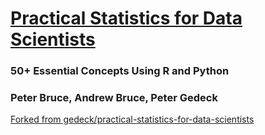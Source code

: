 # [Practical Statistics for Data Scientists](https://www.amazon.com/Practical-Statistics-Data-Scientists-Essential)

### 50+ Essential Concepts Using R and Python

### Peter Bruce, Andrew Bruce, Peter Gedeck

[Forked from gedeck/practical-statistics-for-data-scientists](https://github.com/gedeck/practical-statistics-for-data-scientists)

